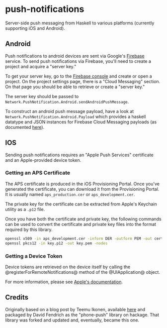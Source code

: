 # push-notifications

Server-side push messaging from Haskell to various platforms (currently supporting iOS and Android).

## Android

Push notifications to android devices are sent via Google's [Firebase](https://firebase.google.com) service. To send push notifications via Firebase, you'll need to create a project and acquire a "server key."

To get your server key, go to the [Firebase console](https://console.firebase.google.com/) and create or open a project. On the project settings page, there is a "Cloud Messaging" section. On that page you should be able to retrieve or create a "server key."

The server key should be passed to `Network.PushNotification.Android.sendAndroidPushMessage`.

To construct an android push message payload, have a look at `Network.PushNotification.Android.Payload` which provides a haskell datatype and JSON instances for Firebase Cloud Messaging payloads (as documented [here](https://firebase.google.com/docs/cloud-messaging/http-server-ref)).

## IOS

Sending push notifications requires an "Apple Push Services" certificate and an Apple-provided device token.

### Getting an APS Certificate
The APS certificate is produced in the iOS Provisioning Portal. Once you've generated the certificate, you can download it from the Provisioning Portal.  It is usually named `aps_production.cer` or `aps_development.cer`.

The private key for the certificate can be extracted from Apple's Keychain utility as a `.p12` file.

Once you have both the certificate and private key, the following commands can be used to convert the certificate and private key files into the format required by this library.

```bash
openssl x509 -in aps_development.cer -inform DER -outform PEM -out cert.pem
openssl pkcs12 -in key.p12 -out key.pem -nodes
```

### Getting a Device Token

Device tokens are retrieved on the device itself by calling the @registerForRemoteNotifications@ method of the @UIApplication@ object.

For more information, please see [Apple's documentation](https://developer.apple.com/library/content/documentation/NetworkingInternet/Conceptual/RemoteNotificationsPG/HandlingRemoteNotifications.html#//apple_ref/doc/uid/TP40008194-CH6-SW1).

## Credits

Originally based on a blog post by Teemu Ikonen, available [here](https://bravenewmethod.com/2012/11/08/apple-push-notifications-with-haskell/) and packaged by David Fendrich as the "phone-push" library on hackage. That library was forked and updated and, eventually, became this one.
